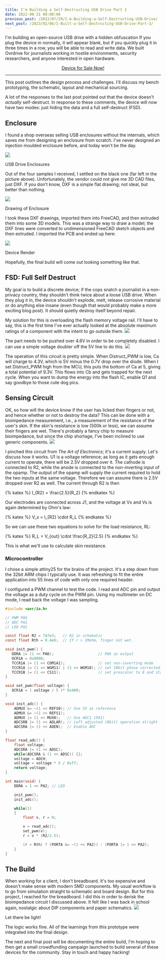 ```yaml
---
title: I'm Building a Self-Destructing USB Drive Part 2
date: 2022-08-31 00:00:00
previous_post: /2022/07/29/I-m-Building-a-Self-Destructing-USB-Drive/
next_post: /2023/02/06/I-Built-a-Self-Destructing-USB-Drive-Part-3/
---
```


I'm building an open-source USB drive with a hidden obfuscation If you plug the device in normally, it will appear blank, but if you quickly plug it in three times in a row, you will be able to read and write data. We built Ovrdrive for journalists working in hostile environments, security researchers, and anyone interested in open hardware.

<p align="center">
<a href="https://shop.interruptlabs.ca/products/ovrdrive-usb">Device for Sale Now!</a>
</p>

---
This post outlines the design process and challenges. I'll discuss my bench prototyping, the schematic, layout and mechanical sourcing.

A lot of the responses to the last post pointed out that the device doesn't *actually* self-destruct. In response to these comments, the device will now have two modes: just hiding the data and a full self-destruct (FSD).

## Enclosure
I found a shop overseas selling USB enclosures without the internals, which saves me from designing an enclosure from scratch. I've never designed an injection moulded enclosure before, and today won't be the day.

![](/img/usb_case.jpg)<figcaption>USB Drive Enclosures</figcaption>

Out of the four samples I received, I settled on the black one (far left in the picture above). Unfortunately, the vendor could not give me 3D CAD files, just DXF. If you don't know, DXF is a simple flat drawing; not ideal, but better than nothing.

![](/img/case.png)<figcaption>Drawing of Enclosure</figcaption>

I took these DXF drawings, imported them into FreeCAD, and then extruded them into some 3D models. This was a strange way to draw a model; the DXF lines were converted to undimensioned FreeCAD sketch objects and then extruded. I imported the PCB and ended up here:

![](/img/usb.png)<figcaption>Device Render</figcaption>

Hopefully, the final build will come out looking something like that.

## FSD: Full Self Destruct
My goal is to build a discrete device; if the cops snatch a journalist in a non-privacy country, they shouldn't think twice about a loose USB drive. When they plug it in, the device shouldn't explode, melt, release corrosive material or do anything else insane (even though that would probably make a more exciting blog post). It should quietly destroy itself beyond repair.

My solution for this is overloading the flash memory voltage rail. I'll have to say, this is the first time I've ever actually looked at the absolute maximum ratings of a component with the intent to go outside them.
![](/img/max_ratings.png)

The part needs to be pushed over 4.6V in order to be completely disabled. I can use a simple voltage doubler off the 5V line to do this.
![](/img/distruct.png)

The operation of this circuit is pretty simple. When Distruct_PWM is low, Ca will charge to 4.3V, which is 5V minus the 0.7V drop over the diode. When I set Distruct_PWM high from the MCU, this puts the bottom of Ca at 5, giving a total potential of 9.3V. This flows into Cb and gets trapped for the next cycle. When you want to dump the energy into the flash IC, enable Q1 and say goodbye to those cute dog pics.

## Sensing Circuit
OK, so how will the device know if the user has licked their fingers or not, and hence whether or not to destroy the data? This can be done with a bioimpedance measurement, i.e., a measurement of the resistance of the user's skin. If the skin's resistance is low (500k or less), we can assume their fingers are wet. There's probably a fancy chip to measure bioimpedance, but since the chip shortage, I've been inclined to use generic components.
![](/img/cct.png)

I pinched this circuit from _The Art of Electronics_; it's a current supply. Let's discuss how it works. U1 is a voltage reference; as long as it gets enough current to operate, there will be 2.5V dropped over it. The cathode is connected to R2, while the anode is connected to the non-inverting input of the opamp. The output of the opamp will supply the current required to hold the two inputs at the same voltage. Therefore we can assume there is 2.5V dropped over R2 as well. The current through R2 is then

{% katex %}
I_{R2} = \frac{2.5}{R_2}
{% endkatex %}

Our electrodes are connected across J1, and the voltage at Vx and Vs is again determined by Ohm's law:

{% katex %}
V_x = I_{R2} \cdot R_L
{% endkatex %}

So we can use these two equations to solve for the load resistance, RL:

{% katex %}
R_L = V_{out} \cdot \frac{R_2}{2.5}
{% endkatex %}

This is what we'll use to calculate skin resistance.

### Microcontroller
I chose a simple attiny25 for the brains of the project. It's a step down from the 32bit ARM chips I typically use. It was refreshing to fit the entire application into 55 lines of code with only one required header.

I configured a PWM channel to test the code. I read and ADC pin and output the voltage as a duty cycle on the PWM pin. Using my multimeter on DC mode, I read back the voltage I was sampling.

``` C
#include <avr/io.h>

// PWM PA6
// ADC PA1
// LED PA2

const float R2 = 747e3;   // R2 in schematic
const float Rth = 0.4e6;  // If r > 1Mohm, finger not wet.

void init_pwm() {
   DDRA |= (1 << PA6);                    // PA6 as output
   OCR1A = 0x0000;
   TCCR1A |= (1 << COM1A1);               // set non-inverting mode
   TCCR1A |= (1 << WGM11) | (1 << WGM10); // set 10bit phase corrected PWM Mode
   TCCR1B |= (1 << CS11);                 // set prescaler to 8 and starts PWM
}

void set_pwm(float voltage) {
   OCR1A = ( voltage / 5 )* 0x400;
}

void init_adc() {
    ADMUX &= ~(1 << REFS0); // Use 5V as reference
    ADMUX &= ~(1 << REFS1);
    ADMUX |= (1 << MUX0);   // Use ADC1 (PA1)
    ADCSRB |= (1 << ADLAR); // Left adjusted (8bit) operation alright
    ADCSRA |= (1 << ADEN);  // Enable ADC
}

float read_adc() {
    float voltage;
    ADCSRA |= (1 << ADSC);
    while(ADCSRA & (1 << ADSC)) {};
    voltage = ADCH;
    voltage = voltage * 5 / 0xff;
    return voltage;
}

int main(void) {
    DDRA = 1 << PA2; // LED

    init_pwm();
    init_adc();

    while(1)
    {
        float v, r = 0;

        v = read_adc();
        set_pwm(v);
        r = v * (R2/2.5);

        (r > Rth) ? (PORTA &= ~(1 << PA2)) : (PORTA |= 1 << PA2);
    }
}
```

## The Build
When working for a client, I don't breadboard. It's too expensive and doesn't make sense with modern SMD components. My usual workflow is to go from simulation straight to schematic and board design. But for this project, I reached for the breadboard. I did this in order to derisk the bioimpedance circuit I discussed above. It felt like I was back in school again, nostalgic about DIP components and paper schematics.
![](/img/lick.gif)<figcaption>Let there be light!</figcaption>

The logic works fine. All of the learnings from this prototype were integrated into the final design.

The next and final post will be documenting the entire build, I'm hoping to then get a small crowdfunding campaign launched to build several of these devices for the community. Stay in touch and happy hacking!

